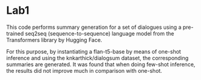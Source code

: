 # Lab1

This code performs summary generation for a set of dialogues using a pre-trained seq2seq (sequence-to-sequence) language model from the Transformers library by Hugging Face.

For this purpose, by instantiating a flan-t5-base by means of one-shot inference and using the knkarthick/dialogsum dataset, the corresponding summaries are generated. It was found that when doing few-shot inference, the results did not improve much in comparison with one-shot.
